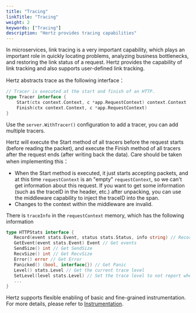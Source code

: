 ```yaml
---
title: "Tracing"
linkTitle: "Tracing"
weight: 2
keywords: ["Tracing"]
description: "Hertz provides tracing capabilities"
---
```


In microservices, link tracing is a very important capability, which plays an important role in quickly locating problems, analyzing business bottlenecks, and restoring the link status of a request. Hertz provides the capability of link tracking and also supports user-defined link tracking.

Hertz abstracts trace as the following interface：

```go
// Tracer is executed at the start and finish of an HTTP.
type Tracer interface {
	Start(ctx context.Context, c *app.RequestContext) context.Context
	Finish(ctx context.Context, c *app.RequestContext)
}
```

Use the `server.WithTracer()` configuration to add a tracer, you can add multiple tracers.

Hertz will execute the Start method of all tracers before the request starts (before reading the packet), and execute the Finish method of all tracers after the request ends (after writing back the data). Care should be taken when implementing this：

- When the Start method is executed, it just starts accepting packets, and at this time `requestContext` is an "empty" `requestContext`, so we can't get information about this request. If you want to get some information (such as the traceID in the header, etc.) after unpacking, you can use the middleware capability to inject the traceID into the span.
- Changes to the context within the middleware are invalid.

There is `traceInfo` in the `requestContext` memory, which has the following information

```go
type HTTPStats interface {
   Record(event stats.Event, status stats.Status, info string) // Recording events
   GetEvent(event stats.Event) Event // Get events
   SendSize() int // Get SendSize
   RecvSize() int // Get RecvSize
   Error() error // Get Error
   Panicked() (bool, interface{}) // Get Panic
   Level() stats.Level // Get the current trace level
   SetLevel(level stats.Level) // Set the trace level to not report when the event level is higher than the trace level
   ...
}
```

Hertz supports flexible enabling of basic and fine-grained instrumentation. For more details, please refer to [Instrumentation](../instrumentation).
